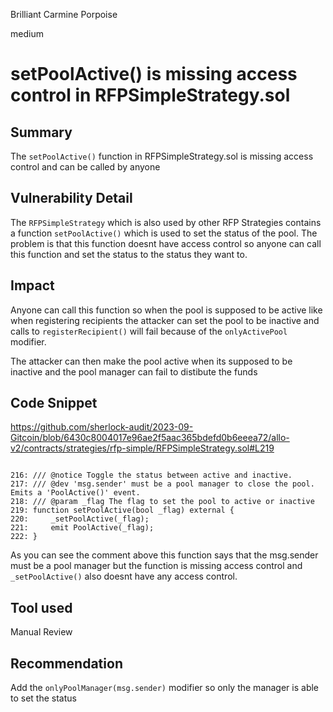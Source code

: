 Brilliant Carmine Porpoise

medium

# setPoolActive() is missing access control in RFPSimpleStrategy.sol
## Summary

The `setPoolActive()` function in RFPSimpleStrategy.sol is missing access control and can be called by anyone

## Vulnerability Detail

The `RFPSimpleStrategy` which is also used by other RFP Strategies contains a function `setPoolActive()` which is used to set the status of the pool. The problem is that this function doesnt have access control so anyone can call this function and set the status to the status they want to. 

## Impact

Anyone can call this function so when the pool is supposed to be active like when registering recipients the attacker can set the pool to be inactive and calls to `registerRecipient()` will fail because of the `onlyActivePool` modifier. 

The attacker can then make the pool active when its supposed to be inactive and the pool manager can fail to distibute the funds

## Code Snippet

https://github.com/sherlock-audit/2023-09-Gitcoin/blob/6430c8004017e96ae2f5aac365bdefd0b6eeea72/allo-v2/contracts/strategies/rfp-simple/RFPSimpleStrategy.sol#L219

```solidity

216: /// @notice Toggle the status between active and inactive.
217: /// @dev 'msg.sender' must be a pool manager to close the pool. Emits a 'PoolActive()' event.
218: /// @param _flag The flag to set the pool to active or inactive
219: function setPoolActive(bool _flag) external {
220:     _setPoolActive(_flag);
221:     emit PoolActive(_flag);
222: }

```

As you can see the comment above this function says that the msg.sender must be a pool manager but the function is missing access control and `_setPoolActive()` also doesnt have any access control.

## Tool used

Manual Review

## Recommendation

Add the `onlyPoolManager(msg.sender)` modifier so only the manager is able to set the status
